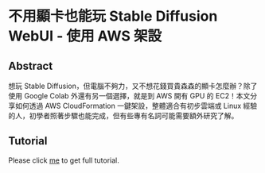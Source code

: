 # 不用顯卡也能玩 Stable Diffusion WebUI - 使用 AWS 架設

## Abstract
想玩 Stable Diffusion，但電腦不夠力，又不想花錢買貴森森的顯卡怎麼辦？除了使用 Google Colab 外還有另一個選擇，就是到 AWS 開有 GPU 的 EC2！本文分享如何透過 AWS CloudFormation 一鍵架設，整體適合有初步雲端或 Linux 經驗的人，初學者照著步驟也能完成，但有些專有名詞可能需要額外研究了解。

## Tutorial
Please click [me](https://koding.work/use-aws-ec2-to-build-stable-diffusion-webui/) to get full tutorial.
